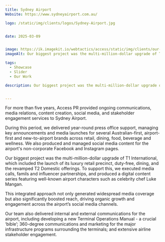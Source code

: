 ```yaml
---
title: Sydney Airport
Website: https://www.sydneyairport.com.au/

logo: /static/img/clients/logos/Sydney-Airport.jpg


date: 2025-03-09


image: https://ik.imagekit.io/webtactics/access/static/img/clients/our-work/Sydney-Airport_fVHoRbUqZ.jpg
imageAlt: Our biggest project was the multi-million-dollar upgrade of T1 International, which included the launch of its luxury retail precinct, duty-free, dining, and the revamped T2 Domestic offerings. To support this, we executed media calls, famils and influencer partnerships, and produced a digital content series featuring well-known airport characters such as celebrity chef Luke Mangan. 

tags:
  - Showcase
  - Slider
  - Our Work

description: Our biggest project was the multi-million-dollar upgrade of T1 International, which included the launch of its luxury retail precinct, duty-free, dining, and the revamped T2 Domestic offerings. To support this, we executed media calls, famils and influencer partnerships, and produced a digital content series featuring well-known airport characters such as celebrity chef Luke Mangan. 


---
```

For more than five years, Access PR provided ongoing communications, media relations, content creation, social media, and stakeholder engagement services to Sydney Airport.

During this period, we delivered year-round press office support, managing key announcements and media launches for several Australian-first, airport-first and new-to-airport brands across retail, dining, food, beverage and wellness. We also produced and managed social media content for the airport's non-corporate Facebook and Instagram pages.

Our biggest project was the multi-million-dollar upgrade of T1 International, which included the launch of its luxury retail precinct, duty-free, dining, and the revamped T2 Domestic offerings. To support this, we executed media calls, famils and influencer partnerships, and produced a digital content series featuring well-known airport characters such as celebrity chef Luke Mangan. 

This integrated approach not only generated widespread media coverage but also significantly boosted reach, driving organic growth and engagement across the airport’s social media channels.

Our team also delivered internal and external communications for the airport,
including developing a new Terminal Operations Manual - a crucial ‘bible’; 360-degree communications and marketing for the major infrastructure programs surrounding the terminals; and extensive airline stakeholder engagement.







